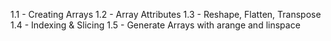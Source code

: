 1.1 - Creating Arrays
1.2 - Array Attributes
1.3 - Reshape, Flatten, Transpose
1.4 - Indexing & Slicing
1.5 - Generate Arrays with arange and linspace

